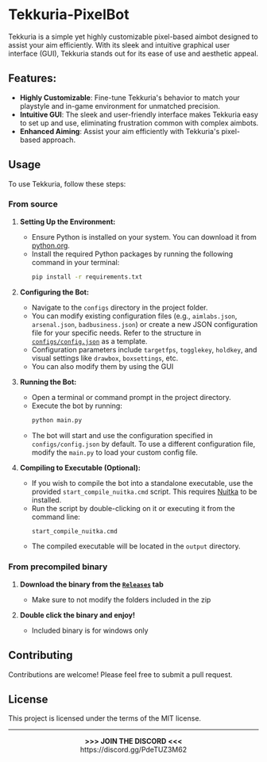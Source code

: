 # Tekkuria-PixelBot
Tekkuria is a simple yet highly customizable pixel-based aimbot designed to assist your aim efficiently. With its sleek and intuitive graphical user interface (GUI), Tekkuria stands out for its ease of use and aesthetic appeal.

## Features:

- **Highly Customizable**: Fine-tune Tekkuria's behavior to match your playstyle and in-game environment for unmatched precision.
- **Intuitive GUI**: The sleek and user-friendly interface makes Tekkuria easy to set up and use, eliminating frustration common with complex aimbots.
- **Enhanced Aiming**: Assist your aim efficiently with Tekkuria's pixel-based approach.

## Usage
To use Tekkuria, follow these steps:

### From source
1. **Setting Up the Environment:**
   - Ensure Python is installed on your system. You can download it from [python.org](https://www.python.org/downloads/).
   - Install the required Python packages by running the following command in your terminal:
     ```sh
     pip install -r requirements.txt
     ```

2. **Configuring the Bot:**
   - Navigate to the `configs` directory in the project folder.
   - You can modify existing configuration files (e.g., `aimlabs.json`, `arsenal.json`, `badbusiness.json`) or create a new JSON configuration file for your specific needs. Refer to the structure in [`configs/config.json`](configs/config.json) as a template.
   - Configuration parameters include `targetfps`, `togglekey`, `holdkey`, and visual settings like `drawbox`, `boxsettings`, etc.
   - You can also modify them by using the GUI

3. **Running the Bot:**
   - Open a terminal or command prompt in the project directory.
   - Execute the bot by running:
     ```sh
     python main.py
     ```
   - The bot will start and use the configuration specified in `configs/config.json` by default. To use a different configuration file, modify the `main.py` to load your custom config file.

4. **Compiling to Executable (Optional):**
   - If you wish to compile the bot into a standalone executable, use the provided `start_compile_nuitka.cmd` script. This requires [Nuitka](https://nuitka.net/) to be installed.
   - Run the script by double-clicking on it or executing it from the command line:
     ```cmd
     start_compile_nuitka.cmd
     ```
   - The compiled executable will be located in the `output` directory.

### From precompiled binary
1. **Download the binary from the [`Releases`](https://github.com/LUXTACO/Tekkuria-PixelBot/releases) tab**
   - Make sure to not modify the folders included in the zip
    
3. **Double click the binary and enjoy!**
   - Included binary is for windows only
     
## Contributing

Contributions are welcome! Please feel free to submit a pull request.

## License

This project is licensed under the terms of the MIT license.

---
<p align="center" >
  <b> >>> JOIN THE DISCORD <<< </b>
    <br>
  https://discord.gg/PdeTUZ3M62
</p>
